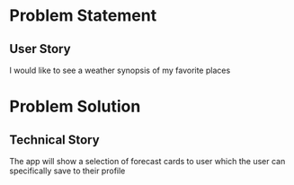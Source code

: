 # Problem Statement
## User Story
I would like to see a weather synopsis of my favorite places

# Problem Solution
## Technical Story
The app will show a selection of forecast cards to user which the user can specifically save to their profile
 
 
 
